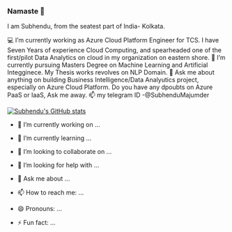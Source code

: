 ### Namaste 🙏

I am Subhendu, from the seatest part of India- Kolkata. 

💻 I’m currently working as Azure Cloud Platform Engineer for TCS. I have Seven Years of experience Cloud Computing, and spearheaded one of the first/pilot Data Analytics on cloud in my organization on eastern shore. 
🌱 I’m currently pursuing Masters Degree on Machine Learning and Artificial Integginece. My Thesis works revolves on NLP Domain.
💬 Ask me about anything on building Business Intelligence/Data Analyutics project, especially on Azure Cloud Platform. Do you have any dpoubts on Azure PaaS or IaaS, Ask me away. 
📫 my telegram ID -@SubhenduMajumder 



[![Subhendu's GitHub stats](https://github-readme-stats.vercel.app/api?username=subhendu-majumder)](https://github.com/anuraghazra/github-readme-stats)



- 🔭 I’m currently working on ...

- 🌱 I’m currently learning ...
- 👯 I’m looking to collaborate on ...
- 🤔 I’m looking for help with ...
- 💬 Ask me about ...
- 📫 How to reach me: ...
- 😄 Pronouns: ...
- ⚡ Fun fact: ...

